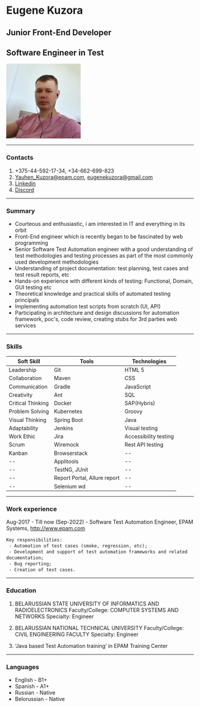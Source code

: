 # Eugene Kuzora

## Junior Front-End Developer

## Software Engineer in Test

![Eugene personal photo](/images/photo.jpg)

_____________

### Contacts

1. +375-44-592-17-34, +34-662-699-823
1. Yauhen_Kuzora@epam.com, eugenekuzora@gmail.com
1. [Linkedin](https://www.linkedin.com/in/eugene-kuzora-a7140115b)
1. [Discord](https://discordapp.com/users/316945548420710400)

_____________

### Summary

* Courteous and enthusiastic, i am interested in IT and everything in its orbit
* Front-End engineer which is recently began to be fascinated by web programming
* Senior Software Test Automation engineer with a good understanding of test methodologies and testing processes as part of the most commonly used development methodologies
* Understanding of project documentation: test planning, test cases and test result reports, etc
* Hands-on experience with different kinds of testing: Functional, Domain, GUI testing etc
* Theoretical knowledge and practical skills of automated testing principals
* Implementing automation test scripts from scratch (UI,  API)
* Participating in architecture and design discussions for automation framework, poc's, code review, creating stubs for 3rd parties web services

_____________

### Skills

Soft Skill         | Tools                        | Technologies
-------------------|------------------------------|----------------------
Leadership         | Git                          | HTML 5
Collaboration      | Maven	                      | CSS
Communication      | Gradle	                      | JavaScript
Creativity         | Ant                          | SQL
Critical Thinking  | Docker                       | SAP(Hybris)
Problem Solving	   | Kubernetes	                  | Groovy
Visual Thinking	   | Spring Boot	              | Java
Adaptability	   | Jenkins                      | Visual testing
Work Ethic	       | Jira                         | Accessibility testing
Scrum              | Wiremock                     | Rest API testing
Kanban             | Browserstack                 | --
--                 | Applitools                   | --
--                 | TestNG, JUnit                | --
--                 | Report Portal, Allure report | --
--                 | Selenium wd                  | --

_____________

### Work experience

Aug-2017 - Till now (Sep-2022) - Software Test Automation Engineer, EPAM Systems, http://www.epam.com

    Key responsibilities:
     - Automation of test cases (smoke, regression, etc);
     - Development and support of test automation frameworks and related documentation;
     - Bug reporting;
     - Creation of test cases.

_____________

### Education

1. BELARUSSIAN STATE UNIVERSITY OF INFORMATICS AND RADIOELECTRONICS
Faculty/College: COMPUTER SYSTEMS AND NETWORKS
Specialty: Engineer

1. BELARUSSIAN NATIONAL TECHNICAL UNIVERSITY
Faculty/College: CIVIL ENGINEERING FACULTY
Specialty: Engineer

1. ‘Java based Test Automation training’ in EPAM Training Center

_____________

### Languages

* English - B1+
* Spanish - A1+
* Russian - Native
* Belorussian - Native
